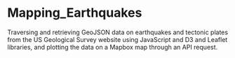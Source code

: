 # Mapping_Earthquakes
Traversing and retrieving GeoJSON data on earthquakes and tectonic plates from the US Geological Survey website using JavaScript and D3 and Leaflet libraries, and plotting the data on a Mapbox map through an API request.  
